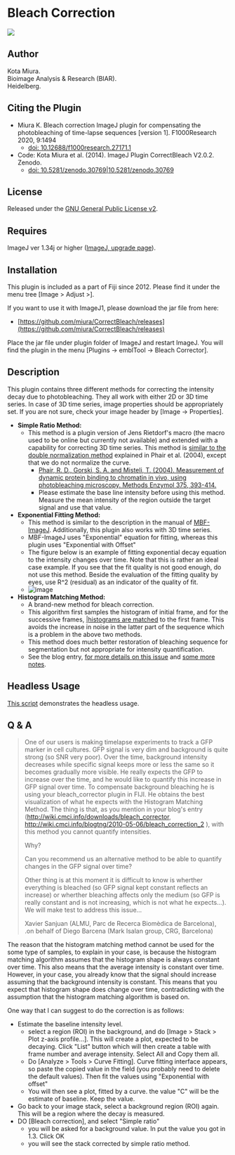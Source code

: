 # Bleach Correction
[![](https://github.com/fiji/CorrectBleach/actions/workflows/build-main.yml/badge.svg)](https://github.com/fiji/CorrectBleach/actions/workflows/build-main.yml)

## Author

Kota Miura.  
Bioimage Analysis & Research (BIAR).  
Heidelberg.  

<!-- Video: Christophe Leterrier(@chrislet) [[https://twitter.com/christlet/status/1445658436276867081|See here for the twitter presenting this video]]-->

## Citing the Plugin

  -  Miura K. Bleach correction ImageJ plugin for compensating the photobleaching of time-lapse sequences [version 1]. F1000Research 2020, 9:1494
     -  [doi: 10.12688/f1000research.27171.1](https://doi.org/10.12688/f1000research.27171.1)
  -  Code: Kota Miura et al. (2014). ImageJ Plugin CorrectBleach V2.0.2. Zenodo.
     - [doi: 10.5281/zenodo.30769|10.5281/zenodo.30769](http://dx.doi.org/10.5281/zenodo.30769|10.5281/zenodo.30769)

## License

Released under the [GNU General Public License v2](http://www.gnu.org/licenses/gpl-2.0.html). 

## Requires

ImageJ ver 1.34j or higher ([ImageJ, upgrade page](http://rsb.info.nih.gov/ij/upgrade/)). 

## Installation

This plugin is included as a part of Fiji since 2012. Please find it under the menu tree [Image > Adjust >]. 

If you want to use it with ImageJ1, please download the jar file from here:
  - [https://github.com/miura/CorrectBleach/releases](https://github.com/miura/CorrectBleach/releases)
  
Place the jar file under plugin folder of ImageJ and restart ImageJ. You will find the plugin in the menu [Plugins -> emblTool -> Bleach Corrector]. 

## Description

This plugin contains three different methods for correcting the intensity decay due to photobleaching. They all work with either 2D or 3D time series. In case of 3D time series, image properties should be appropriately set. If you are not sure, check your image header by [Image -> Properties].

  - **Simple Ratio Method:**
     - This method is a plugin version of Jens Rietdorf's macro (the macro used to be online but currently not available) and extended with a capability for correcting 3D time series. This method is [similar to the double normalization method](http://wiki.cmci.info/dls/FRAPmanual.htm#NormalizationWith2_3_1) explained in Phair et al. (2004), except that we do not normalize the curve. 
        - [Phair, R. D., Gorski, S. A. and Misteli, T. (2004). Measurement of dynamic protein binding to chromatin in vivo, using photobleaching microscopy. Methods Enzymol 375, 393-414.](http://www.ncbi.nlm.nih.gov/pubmed/14870680)
        - Please estimate the base line intensity before using this method. Measure the mean intensity of the region outside the target signal and use that value.
  - **Exponential Fitting Method:**
     - This method is similar to the description in the manual of [MBF-ImageJ](https://imagej.net/mbf/t.htm#t_bleach). Additionally, this plugin also works with 3D time series.
     - MBF-ImageJ uses "Exponential" equation for fitting, whereas this plugin uses "Exponential with Offset"
     - The figure below is an example of fitting exponential decay equation to the intensity changes over time. Note that this is rather an ideal case example. If you see that the fit quality is not good enough, do not use this method. Beside the evaluation of the fitting quality by eyes, use R^2 (residual) as an indicator of the quality of fit. 
     - ![image](https://user-images.githubusercontent.com/272781/216937574-469e4167-9274-4b5a-9216-ec56cd8c338e.png)
  - **Histogram Matching Method:**
     - A brand-new method for bleach correction.
     - This algorithm first samples the histogram of initial frame, and for the successive frames, [|histograms are matched](http://en.wikipedia.org/wiki/Histogram_matching) to the first frame. This avoids the increase in noise in the latter part of the sequence which is a problem in the above two methods.
     - This method does much better restoration of bleaching sequence for segmentation but not appropriate for intensity quantification.
     - See the blog entry, [for more details on this issue](http://wiki.cmci.info/blogtng/2010-05-04/photobleaching_correction_3d_time_series) and [some more notes](http://wiki.cmci.info/blogtng/2010-05-06/bleach_correction_2).

## Headless Usage
[This script](https://gist.github.com/miura/9080feb52eb74079ae393dd9320cb6ed) demonstrates the headless usage.

## Q & A

> One of our users is making timelapse experiments to track a GFP marker in cell cultures. GFP signal is very dim and background is quite strong (so SNR very poor). Over the time, background intensity decreases while specific signal keeps more or less the same so it becomes gradually more visible. He really expects the GFP to increase over the time, and he would like to quantify this increase in GFP signal over time. To compensate background bleaching he is using your bleach_corrector plugin in FIJI. He obtains the best visualization of what he expects with the Histogram Matching Method. The thing is that, as you mention in your blog's entry (http://wiki.cmci.info/downloads/bleach_corrector,  http://wiki.cmci.info/blogtng/2010-05-06/bleach_correction_2 ), with this method you cannot quantify intensities. 
>
> Why? 
> 
>Can you recommend us an alternative method to be able to quantify changes in the GFP signal over time?
>
>Other thing is at this moment it is difficult to know is wherther everything is bleached (so GFP signal kept constant reflects an increase) or wherther bleaching affects only the medium (so GFP is really constant and is not increasing, which is not what he expects...). We will make test to address this issue...
>
>Xavier Sanjuan (ALMU, Parc de Recerca Biomèdica de Barcelona),   
.on behalf of Diego Barcena (Mark Isalan group, CRG, Barcelona)

The reason that the histogram matching method cannot be used for the some type of samples, to explain in your case, is because the histogram matching algorithm assumes that the histogram shape is always constant over time. This also means that the average intensity is constant over time. However, in your case, you already know that the signal should increase assuming that the background intensity is constant. This means that you expect that histogram shape does change over time, contradicting with the assumption that the histogram matching algorithm is based on. 

One way that I can suggest to do the correction is as follows: 

  - Estimate the baseline intensity level. 
     - select a region (ROI) in the background, and do [Image > Stack > Plot z-axis profile...]. This will create a plot, expected to be decaying. Click "List" button which will then create a table with frame number and average intensity. Select All and Copy them all. 
     - Do [Analyze > Tools > Curve Fitting]. Curve fitting interface appears, so paste the copied value in the field (you probably need to delete the default values). Then fit the values using "Exponential with offset" 
     - You will then see a plot, fitted by a curve. the value "C" will be the estimate of baseline. Keep the value. 
  - Go back to your image stack, select a background region (ROI) again. This will be a region where the decay is measured. 
  - DO [Bleach correction], and select "Simple ratio"
     - you will be asked for a background value. In put the value you got in 1.3. Click OK
     - you will see the stack corrected by simple ratio method.  

